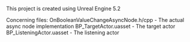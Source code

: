 This project is created using Unreal Engine 5.2

Concerning files:
OnBooleanValueChangeAsyncNode.h/cpp - The actual async node implementation
BP_TargetActor.uasset - The target actor
BP_ListeningActor.uasset - The listening actor

